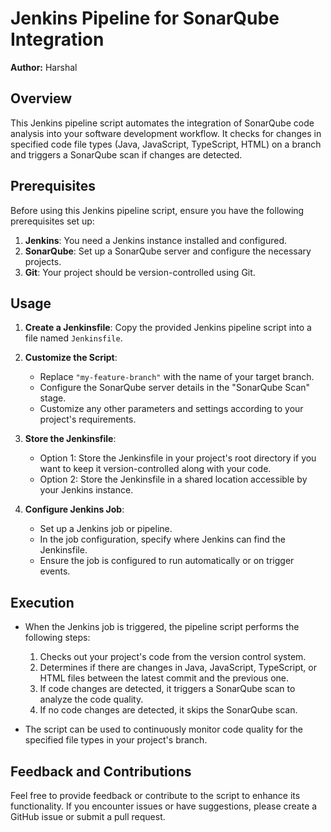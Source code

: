 # Jenkins Pipeline for SonarQube Integration

**Author:** Harshal

## Overview

This Jenkins pipeline script automates the integration of SonarQube code analysis into your software development workflow. It checks for changes in specified code file types (Java, JavaScript, TypeScript, HTML) on a branch and triggers a SonarQube scan if changes are detected.

## Prerequisites

Before using this Jenkins pipeline script, ensure you have the following prerequisites set up:

1. **Jenkins**: You need a Jenkins instance installed and configured.
2. **SonarQube**: Set up a SonarQube server and configure the necessary projects.
3. **Git**: Your project should be version-controlled using Git.

## Usage

1. **Create a Jenkinsfile**: Copy the provided Jenkins pipeline script into a file named `Jenkinsfile`.

2. **Customize the Script**:
   - Replace `"my-feature-branch"` with the name of your target branch.
   - Configure the SonarQube server details in the "SonarQube Scan" stage.
   - Customize any other parameters and settings according to your project's requirements.

3. **Store the Jenkinsfile**:
   - Option 1: Store the Jenkinsfile in your project's root directory if you want to keep it version-controlled along with your code.
   - Option 2: Store the Jenkinsfile in a shared location accessible by your Jenkins instance.

4. **Configure Jenkins Job**:
   - Set up a Jenkins job or pipeline.
   - In the job configuration, specify where Jenkins can find the Jenkinsfile.
   - Ensure the job is configured to run automatically or on trigger events.

## Execution

- When the Jenkins job is triggered, the pipeline script performs the following steps:
   1. Checks out your project's code from the version control system.
   2. Determines if there are changes in Java, JavaScript, TypeScript, or HTML files between the latest commit and the previous one.
   3. If code changes are detected, it triggers a SonarQube scan to analyze the code quality.
   4. If no code changes are detected, it skips the SonarQube scan.

- The script can be used to continuously monitor code quality for the specified file types in your project's branch.

## Feedback and Contributions

Feel free to provide feedback or contribute to the script to enhance its functionality. If you encounter issues or have suggestions, please create a GitHub issue or submit a pull request.

